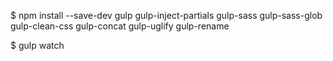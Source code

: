 $ npm install --save-dev gulp gulp-inject-partials gulp-sass gulp-sass-glob gulp-clean-css gulp-concat gulp-uglify gulp-rename

$ gulp watch